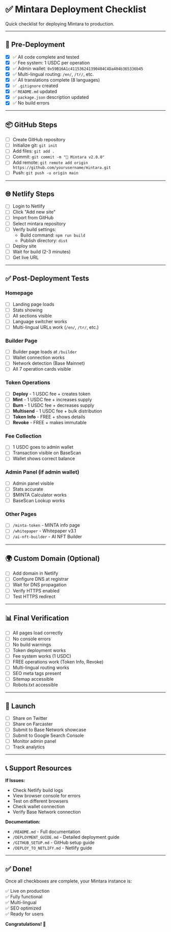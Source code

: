 # ✅ Mintara Deployment Checklist

Quick checklist for deploying Mintara to production.

---

## 🎯 Pre-Deployment

- [x] ✅ All code complete and tested
- [x] ✅ Fee system: 1 USDC per operation
- [x] ✅ Admin wallet: `0x59B16A1c411536241390484C4Da404b365336b45`
- [x] ✅ Multi-lingual routing: `/en/`, `/tr/`, etc.
- [x] ✅ All translations complete (8 languages)
- [x] ✅ `.gitignore` created
- [x] ✅ `README.md` updated
- [x] ✅ `package.json` description updated
- [x] ✅ No build errors

---

## 📦 GitHub Steps

- [ ] Create GitHub repository
- [ ] Initialize git: `git init`
- [ ] Add files: `git add .`
- [ ] Commit: `git commit -m "🚀 Mintara v2.0.0"`
- [ ] Add remote: `git remote add origin https://github.com/yourusername/mintara.git`
- [ ] Push: `git push -u origin main`

---

## 🌐 Netlify Steps

- [ ] Login to Netlify
- [ ] Click "Add new site"
- [ ] Import from GitHub
- [ ] Select mintara repository
- [ ] Verify build settings:
  - Build command: `npm run build`
  - Publish directory: `dist`
- [ ] Deploy site
- [ ] Wait for build (2-3 minutes)
- [ ] Get live URL

---

## ✅ Post-Deployment Tests

### Homepage
- [ ] Landing page loads
- [ ] Stats showing
- [ ] All sections visible
- [ ] Language switcher works
- [ ] Multi-lingual URLs work (`/en/`, `/tr/`, etc.)

### Builder Page
- [ ] Builder page loads at `/builder`
- [ ] Wallet connection works
- [ ] Network detection (Base Mainnet)
- [ ] All 7 operation cards visible

### Token Operations
- [ ] **Deploy** - 1 USDC fee + creates token
- [ ] **Mint** - 1 USDC fee + increases supply
- [ ] **Burn** - 1 USDC fee + decreases supply
- [ ] **Multisend** - 1 USDC fee + bulk distribution
- [ ] **Token Info** - FREE + shows details
- [ ] **Revoke** - FREE + makes immutable

### Fee Collection
- [ ] 1 USDC goes to admin wallet
- [ ] Transaction visible on BaseScan
- [ ] Wallet shows correct balance

### Admin Panel (if admin wallet)
- [ ] Admin panel visible
- [ ] Stats accurate
- [ ] $MINTA Calculator works
- [ ] BaseScan Lookup works

### Other Pages
- [ ] `/minta-token` - MINTA info page
- [ ] `/whitepaper` - Whitepaper v3.1
- [ ] `/ai-nft-builder` - AI NFT Builder

---

## 🌍 Custom Domain (Optional)

- [ ] Add domain in Netlify
- [ ] Configure DNS at registrar
- [ ] Wait for DNS propagation
- [ ] Verify HTTPS enabled
- [ ] Test HTTPS redirect

---

## 📊 Final Verification

- [ ] All pages load correctly
- [ ] No console errors
- [ ] No build warnings
- [ ] Token deployment works
- [ ] Fee system works (1 USDC)
- [ ] FREE operations work (Token Info, Revoke)
- [ ] Multi-lingual routing works
- [ ] SEO meta tags present
- [ ] Sitemap accessible
- [ ] Robots.txt accessible

---

## 🚀 Launch

- [ ] Share on Twitter
- [ ] Share on Farcaster
- [ ] Submit to Base Network showcase
- [ ] Submit to Google Search Console
- [ ] Monitor admin panel
- [ ] Track analytics

---

## 📞 Support Resources

**If Issues:**
- Check Netlify build logs
- View browser console for errors
- Test on different browsers
- Check wallet connection
- Verify Base Network connection

**Documentation:**
- `/README.md` - Full documentation
- `/DEPLOYMENT_GUIDE.md` - Detailed deployment guide
- `/GITHUB_SETUP.md` - GitHub setup guide
- `/DEPLOY_TO_NETLIFY.md` - Netlify guide

---

## ✅ Done!

Once all checkboxes are complete, your Mintara instance is:

✅ Live on production  
✅ Fully functional  
✅ Multi-lingual  
✅ SEO optimized  
✅ Ready for users  

**Congratulations! 🎉**

